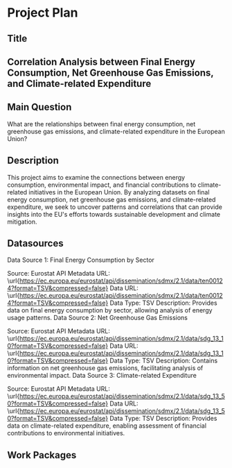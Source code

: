 # Project Plan

## Title
<!-- Give your project a short title. -->
## Correlation Analysis between Final Energy Consumption, Net Greenhouse Gas Emissions, and Climate-related Expenditure

## Main Question

<!-- Think about one main question you want to answer based on the data. -->
What are the relationships between final energy consumption, net greenhouse gas emissions, and climate-related expenditure in the European Union?

## Description

<!-- Describe your data science project in max. 200 words. Consider writing about why and how you attempt it. -->
This project aims to examine the connections between energy consumption, environmental impact, and financial contributions to climate-related initiatives in the European Union. By analyzing datasets on final energy consumption, net greenhouse gas emissions, and climate-related expenditure, we seek to uncover patterns and correlations that can provide insights into the EU's efforts towards sustainable development and climate mitigation.

## Datasources

<!-- Describe each datasources you plan to use in a section. Use the prefic "DatasourceX" where X is the id of the datasource. -->

Data Source 1: Final Energy Consumption by Sector

Source: Eurostat API
Metadata URL: \url{https://ec.europa.eu/eurostat/api/dissemination/sdmx/2.1/data/ten00124?format=TSV&compressed=false}
Data URL: \url{https://ec.europa.eu/eurostat/api/dissemination/sdmx/2.1/data/ten00124?format=TSV&compressed=false}
Data Type: TSV
Description: Provides data on final energy consumption by sector, allowing analysis of energy usage patterns.
Data Source 2: Net Greenhouse Gas Emissions

Source: Eurostat API
Metadata URL: \url{https://ec.europa.eu/eurostat/api/dissemination/sdmx/2.1/data/sdg_13_10?format=TSV&compressed=false}
Data URL: \url{https://ec.europa.eu/eurostat/api/dissemination/sdmx/2.1/data/sdg_13_10?format=TSV&compressed=false}
Data Type: TSV
Description: Contains information on net greenhouse gas emissions, facilitating analysis of environmental impact.
Data Source 3: Climate-related Expenditure

Source: Eurostat API
Metadata URL: \url{https://ec.europa.eu/eurostat/api/dissemination/sdmx/2.1/data/sdg_13_50?format=TSV&compressed=false}
Data URL: \url{https://ec.europa.eu/eurostat/api/dissemination/sdmx/2.1/data/sdg_13_50?format=TSV&compressed=false}
Data Type: TSV
Description: Provides data on climate-related expenditure, enabling assessment of financial contributions to environmental initiatives.


## Work Packages

<!-- List of work packages ordered sequentially, each pointing to an issue with more details. -->


